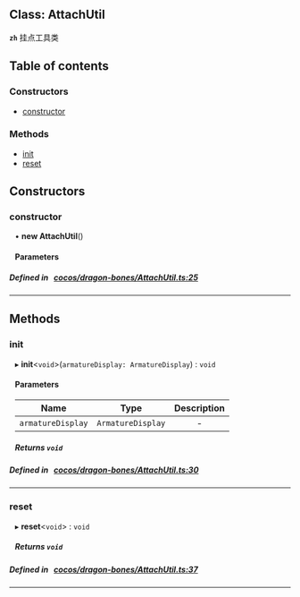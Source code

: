 
## Class: AttachUtil







**`zh`** 挂点工具类


<div class="table-of-content">
<h2>Table of contents</h2>


### Constructors

- [ constructor](#constructor)

### Methods

- [ init](#init)
- [ reset](#reset)
</div>

## Constructors


### constructor
<div style="margin-left: 10px;">

• **new AttachUtil**()

#### Parameters
</div>

##### Defined in &nbsp;   [cocos/dragon-bones/AttachUtil.ts:25](https://github.com/cocos-creator/engine/blob/c7bf6b8a9/cocos/dragon-bones/AttachUtil.ts#L25)&nbsp;


---

<!---->
## Methods

### init
<div style="margin-left: 10px;">

▸   **init**<`void`\>(`armatureDisplay: ArmatureDisplay`) : `void`




<!---->
<!--    #### Returns `void` -->
<!---->

#### Parameters

| Name | Type | Description |
| :------: | :------: | :------: |
| `armatureDisplay` | `ArmatureDisplay` | - |



##### Returns `void`




</div>

##### Defined in &nbsp;   [cocos/dragon-bones/AttachUtil.ts:30](https://github.com/cocos-creator/engine/blob/c7bf6b8a9/cocos/dragon-bones/AttachUtil.ts#L30)&nbsp;
___
### reset
<div style="margin-left: 10px;">

▸   **reset**<`void`\> : `void`




<!---->
<!--    #### Returns `void` -->
<!---->


##### Returns `void`




</div>

##### Defined in &nbsp;   [cocos/dragon-bones/AttachUtil.ts:37](https://github.com/cocos-creator/engine/blob/c7bf6b8a9/cocos/dragon-bones/AttachUtil.ts#L37)&nbsp;
___
<!---->



